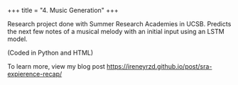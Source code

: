 +++
title = "4. Music Generation"
+++

Research project done with Summer Research Academies in UCSB. Predicts the next few notes of a musical melody with an initial input using an LSTM model.

<!--more-->

(Coded in Python and HTML)

To learn more, view my blog post <https://ireneyrzd.github.io/post/sra-expierence-recap/>
